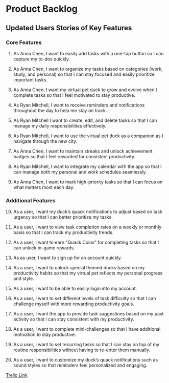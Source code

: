 # Product Backlog

## Updated Users Stories of Key Features

### Core Features
1. As Anna Chen, I want to easily add tasks with a one-tap button so I can capture my to-dos quickly.

2. As Anna Chen, I want to organize my tasks based on categories (work, study, and personal) so that I can stay focused and easily prioritize important tasks.

3. As Anna Chen, I want my virtual pet duck to grow and evolve when I complete tasks so that I feel motivated to stay productive.

4. As Ryan Mitchell, I want to receive reminders and notifications throughout the day to help me stay on track.

5. As Ryan Mitchell  I want to create, edit, and delete tasks so that I can manage my daily responsibilities effectively.

6. As Ryan Mitchell, I want to use the virtual pet duck as a companion as I navigate through the new city.

7. As Anna Chen, I want to maintain streaks and unlock achievement badges so that I feel rewarded for consistent productivity.

8. As Ryan Mitchell, I want to integrate my calendar with the app so that I can manage both my personal and work schedules seamlessly.

9. As Anna Chen, I want to mark high-priority tasks so that I can focus on what matters most each day.

### Additional Features

10. As a user, I want my duck’s quack notifications to adjust based on task urgency so that I can better prioritize my tasks.

11. As a user, I want to view task completion rates on a weekly or monthly basis so that I can track my productivity trends.

12. As a user, I want to earn “Quack Coins” for completing tasks so that I can unlock in-game rewards.

13. As as user, I want to sign up for an account quickly.

14. As a user, I want to unlock special themed ducks based on my productivity habits so that my virtual pet reflects my personal progress and style.

15. As a user, I want to be able to easily login into my account.

16. As a user, I want to set different levels of task difficulty so that I can challenge myself with more rewarding productivity goals.

17. As a user, I want the app to provide task suggestions based on my past activity so that I can stay consistent with my productivity.

18. As a user, I want to complete mini-challenges so that I have additional motivation to stay productive.

19. As a user, I want to set recurring tasks so that I can stay on top of my routine responsibilities without having to re-enter them manually.

20. As a user, I want to customize my duck’s quack notifications such as sound styles so that reminders feel personalized and engaging.

[Trello Link](https://trello.com/invite/b/67c72f898888965233423d8e/ATTIfe05fd82ad7dc6d13193b9c79704709f02731703/quick-quacker)
